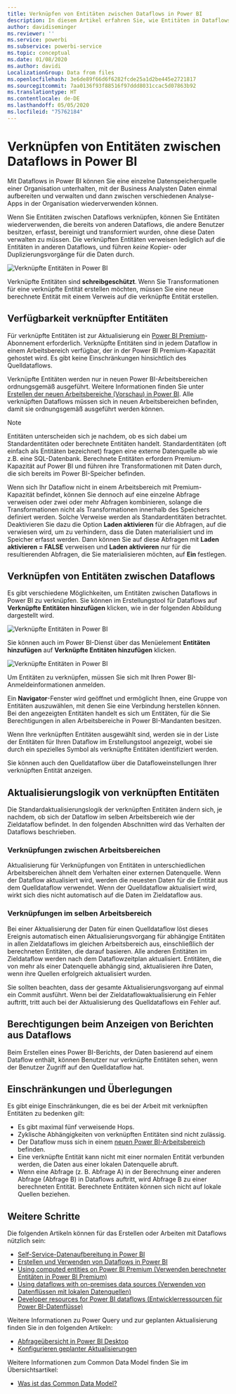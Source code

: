 ```yaml
---
title: Verknüpfen von Entitäten zwischen Dataflows in Power BI
description: In diesem Artikel erfahren Sie, wie Entitäten in Dataflows in Power BI verknüpft werden.
author: davidiseminger
ms.reviewer: ''
ms.service: powerbi
ms.subservice: powerbi-service
ms.topic: conceptual
ms.date: 01/08/2020
ms.author: davidi
LocalizationGroup: Data from files
ms.openlocfilehash: 3e6de89f66d6f6282fcde25a1d2be445e2721817
ms.sourcegitcommit: 7aa0136f93f88516f97ddd8031ccac5d07863b92
ms.translationtype: HT
ms.contentlocale: de-DE
ms.lasthandoff: 05/05/2020
ms.locfileid: "75762184"
---
```

# <a name="link-entities-between-dataflows-in-power-bi"></a>Verknüpfen von Entitäten zwischen Dataflows in Power BI

Mit Dataflows in Power BI können Sie eine einzelne Datenspeicherquelle einer Organisation unterhalten, mit der Business Analysten Daten einmal aufbereiten und verwalten und dann zwischen verschiedenen Analyse-Apps in der Organisation wiederverwenden können. 

Wenn Sie Entitäten zwischen Dataflows verknüpfen, können Sie Entitäten wiederverwenden, die bereits von anderen Dataflows, die andere Benutzer besitzen, erfasst, bereinigt und transformiert wurden, ohne diese Daten verwalten zu müssen. Die verknüpften Entitäten verweisen lediglich auf die Entitäten in anderen Dataflows, und führen *keine* Kopier- oder Duplizierungsvorgänge für die Daten durch.

![Verknüpfte Entitäten in Power BI](media/service-dataflows-linked-entities/linked-entities_00.png)

Verknüpfte Entitäten sind **schreibgeschützt**. Wenn Sie Transformationen für eine verknüpfte Entität erstellen möchten, müssen Sie eine neue berechnete Entität mit einem Verweis auf die verknüpfte Entität erstellen.

## <a name="linked-entity-availability"></a>Verfügbarkeit verknüpfter Entitäten

Für verknüpfte Entitäten ist zur Aktualisierung ein [Power BI Premium](service-premium-what-is.md)-Abonnement erforderlich. Verknüpfte Entitäten sind in jedem Dataflow in einem Arbeitsbereich verfügbar, der in der Power BI Premium-Kapazität gehostet wird. Es gibt keine Einschränkungen hinsichtlich des Quelldataflows.

Verknüpfte Entitäten werden nur in neuen Power BI-Arbeitsbereichen ordnungsgemäß ausgeführt. Weitere Informationen finden Sie unter [Erstellen der neuen Arbeitsbereiche (Vorschau) in Power BI](service-create-the-new-workspaces.md). Alle verknüpften Dataflows müssen sich in neuen Arbeitsbereichen befinden, damit sie ordnungsgemäß ausgeführt werden können.

> [!NOTE]
> Entitäten unterscheiden sich je nachdem, ob es sich dabei um Standardentitäten oder berechnete Entitäten handelt. Standardentitäten (oft einfach als Entitäten bezeichnet) fragen eine externe Datenquelle ab wie z.B. eine SQL-Datenbank. Berechnete Entitäten erfordern Premium-Kapazität auf Power BI und führen ihre Transformationen mit Daten durch, die sich bereits im Power BI-Speicher befinden. 
>
>Wenn sich Ihr Dataflow nicht in einem Arbeitsbereich mit Premium-Kapazität befindet, können Sie dennoch auf eine einzelne Abfrage verweisen oder zwei oder mehr Abfragen kombinieren, solange die Transformationen nicht als Transformationen innerhalb des Speichers definiert werden. Solche Verweise werden als Standardentitäten betrachtet. Deaktivieren Sie dazu die Option **Laden aktivieren** für die Abfragen, auf die verwiesen wird, um zu verhindern, dass die Daten materialisiert und im Speicher erfasst werden. Dann können Sie auf diese Abfragen mit **Laden aktivieren = FALSE** verweisen und **Laden aktivieren** nur für die resultierenden Abfragen, die Sie materialisieren möchten, auf **Ein** festlegen.


## <a name="how-to-link-entities-between-dataflows"></a>Verknüpfen von Entitäten zwischen Dataflows

Es gibt verschiedene Möglichkeiten, um Entitäten zwischen Dataflows in Power BI zu verknüpfen. Sie können im Erstellungstool für Dataflows auf **Verknüpfte Entitäten hinzufügen** klicken, wie in der folgenden Abbildung dargestellt wird. 

![Verknüpfte Entitäten in Power BI](media/service-dataflows-linked-entities/linked-entities_00.png)

Sie können auch im Power BI-Dienst über das Menüelement **Entitäten hinzufügen** auf **Verknüpfte Entitäten hinzufügen** klicken.

![Verknüpfte Entitäten in Power BI](media/service-dataflows-linked-entities/linked-entities_01.png)

Um Entitäten zu verknüpfen, müssen Sie sich mit Ihren Power BI-Anmeldeinformationen anmelden.

Ein **Navigator**-Fenster wird geöffnet und ermöglicht Ihnen, eine Gruppe von Entitäten auszuwählen, mit denen Sie eine Verbindung herstellen können. Bei den angezeigten Entitäten handelt es sich um Entitäten, für die Sie Berechtigungen in allen Arbeitsbereiche in Power BI-Mandanten besitzen. 

Wenn Ihre verknüpften Entitäten ausgewählt sind, werden sie in der Liste der Entitäten für Ihren Dataflow im Erstellungstool angezeigt, wobei sie durch ein spezielles Symbol als verknüpfte Entitäten identifiziert werden.

Sie können auch den Quelldataflow über die Datafloweinstellungen Ihrer verknüpften Entität anzeigen.

## <a name="refresh-logic-of-linked-entities"></a>Aktualisierungslogik von verknüpften Entitäten
Die Standardaktualisierungslogik der verknüpften Entitäten ändern sich, je nachdem, ob sich der Dataflow im selben Arbeitsbereich wie der Zieldataflow befindet. In den folgenden Abschnitten wird das Verhalten der Dataflows beschrieben.

### <a name="links-between-workspaces"></a>Verknüpfungen zwischen Arbeitsbereichen

Aktualisierung für Verknüpfungen von Entitäten in unterschiedlichen Arbeitsbereichen ähnelt dem Verhalten einer externen Datenquelle. Wenn der Dataflow aktualisiert wird, werden die neuesten Daten für die Entität aus dem Quelldataflow verwendet. Wenn der Quelldataflow aktualisiert wird, wirkt sich dies nicht automatisch auf die Daten im Zieldataflow aus.

### <a name="links-in-the-same-workspace"></a>Verknüpfungen im selben Arbeitsbereich

Bei einer Aktualisierung der Daten für einen Quelldataflow löst dieses Ereignis automatisch einen Aktualisierungsvorgang für abhängige Entitäten in allen Zieldataflows im gleichen Arbeitsbereich aus, einschließlich der berechneten Entitäten, die darauf basieren. Alle anderen Entitäten im Zieldataflow werden nach dem Dataflowzeitplan aktualisiert. Entitäten, die von mehr als einer Datenquelle abhängig sind, aktualisieren ihre Daten, wenn ihre Quellen erfolgreich aktualisiert wurden.

Sie sollten beachten, dass der gesamte Aktualisierungsvorgang auf einmal ein Commit ausführt. Wenn bei der Zieldataflowaktualisierung ein Fehler auftritt, tritt auch bei der Aktualisierung des Quelldataflows ein Fehler auf.

## <a name="permissions-when-viewing-reports-from-dataflows"></a>Berechtigungen beim Anzeigen von Berichten aus Dataflows

Beim Erstellen eines Power BI-Berichts, der Daten basierend auf einem Dataflow enthält, können Benutzer nur verknüpfte Entitäten sehen, wenn der Benutzer Zugriff auf den Quelldataflow hat.

## <a name="limitations-and-considerations"></a>Einschränkungen und Überlegungen

Es gibt einige Einschränkungen, die es bei der Arbeit mit verknüpften Entitäten zu bedenken gilt:

* Es gibt maximal fünf verweisende Hops.
* Zyklische Abhängigkeiten von verknüpften Entitäten sind nicht zulässig.
* Der Dataflow muss sich in einem [neuen Power BI-Arbeitsbereich](service-create-the-new-workspaces.md) befinden.
* Eine verknüpfte Entität kann nicht mit einer normalen Entität verbunden werden, die Daten aus einer lokalen Datenquelle abruft.
* Wenn eine Abfrage (z. B. Abfrage A) in der Berechnung einer anderen Abfrage (Abfrage B) in Dataflows auftritt, wird Abfrage B zu einer berechneten Entität. Berechnete Entitäten können sich nicht auf lokale Quellen beziehen.


## <a name="next-steps"></a>Weitere Schritte

Die folgenden Artikeln können für das Erstellen oder Arbeiten mit Dataflows nützlich sein: 

* [Self-Service-Datenaufbereitung in Power BI](service-dataflows-overview.md)
* [Erstellen und Verwenden von Dataflows in Power BI](service-dataflows-create-use.md)
* [Using computed entities on Power BI Premium (Verwenden berechneter Entitäten in Power BI Premium)](service-dataflows-computed-entities-premium.md)
* [Using dataflows with on-premises data sources (Verwenden von Datenflüssen mit lokalen Datenquellen)](service-dataflows-on-premises-gateways.md)
* [Developer resources for Power BI dataflows (Entwicklerressourcen für Power BI-Datenflüsse)](service-dataflows-developer-resources.md)

Weitere Informationen zu Power Query und zur geplanten Aktualisierung finden Sie in den folgenden Artikeln:
* [Abfrageübersicht in Power BI Desktop](desktop-query-overview.md)
* [Konfigurieren geplanter Aktualisierungen](refresh-scheduled-refresh.md)

Weitere Informationen zum Common Data Model finden Sie im Übersichtsartikel:
* [Was ist das Common Data Model?](https://docs.microsoft.com/powerapps/common-data-model/overview)

